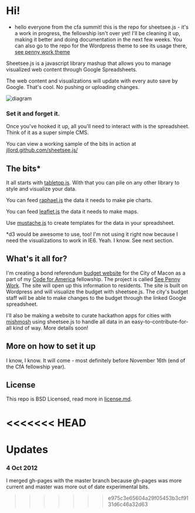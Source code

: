 # Hi!

- hello everyone from the cfa summit! this is the repo for sheetsee.js - it's a work in progress, the fellowship isn't over yet! I'll be cleaning it up, making it better and doing documentation in the next few weeks. You can also go to the repo for the Wordpress theme to see its usage there, [see penny work theme](http://github.com/codeforamerica/wp-splost)

Sheetsee.js is a javascript library mashup that allows you to manage visualized web content through Google Spreadsheets. 

The web content and visualizations will update with every auto save by Google. That's cool. No pushing or uploading changes. 

![diagram](https://raw.github.com/jllord/sheetsee.js/master/images/sheetsee_diagram.png)

### Set it and forget it. 

Once you've hooked it up, all you'll need to interact with is the spreadsheet. Think of it as a super simple CMS. 

You can view a working sample of the bits in action at [jllord.github.com/sheetsee.js/](http://jllord.github.com/sheetsee.js/)

## The bits*

It all starts with [tabletop.js](http://builtbybalance.com/Tabletop/). With that you can pile on any other library to style and visualize your data. 

You can feed [raphael.js](http://raphaeljs.com/) the data it needs to make pie charts. 

You can feed [leaflet.js](http://leaflet.cloudmade.com/) the data it needs to make maps.

Use [mustache.js](http://mustache.github.com/) to create templates for the data in your spreadsheet.

*d3 would be awesome to use, too! I'm not using it right now because I need the visualizations to work in IE6. Yeah. I know. See next section. 


## What's it all for?

I'm creating a bond referendum [budget website](http://splost.codeforamerica.org) for the City of Macon as a part of my [Code for America](http://www.codeforamerica.org) fellowship. The project is called [See Penny Work](http://www.seepennywork.in). The site will open up this information to residents. The site is built on Wordpress and will visualize the budget with sheetsee.js. The city's budget staff will be able to make changes to the budget through the linked Google spreadsheet. 

I'll also be making a website to curate hackathon apps for cities with [mishmosh](https://github.com/mishmosh) using sheetsee.js to handle all data in an easy-to-contribute-for-all kind of way. More details soon! 

## More on how to set it up

I know, I know. It will come - most definitely before November 16th (end of the CfA fellowship year).

## License 

This repo is BSD Licensed, read more in [license.md](https://github.com/jllord/sheetsee.js/blob/master/license.md).

<<<<<<< HEAD
=======
# Updates

### 4 Oct 2012

I merged gh-pages with the master branch because gh-pages was more current and master was more out of date experimental bits. 

>>>>>>> e975c3e65604a29f05453b3cf9131d6c46a32d63





